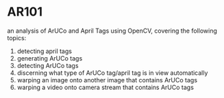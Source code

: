 # AR101
an analysis of ArUCo and April Tags using OpenCV, covering the following topics:
1. detecting april tags
2. generating ArUCo tags
3. detecting ArUCo tags
4. discerning what type of ArUCo tag/april tag is in view automatically
5. warping an image onto another image that contains ArUCo tags
6. warping a video onto camera stream that contains ArUCo tags
